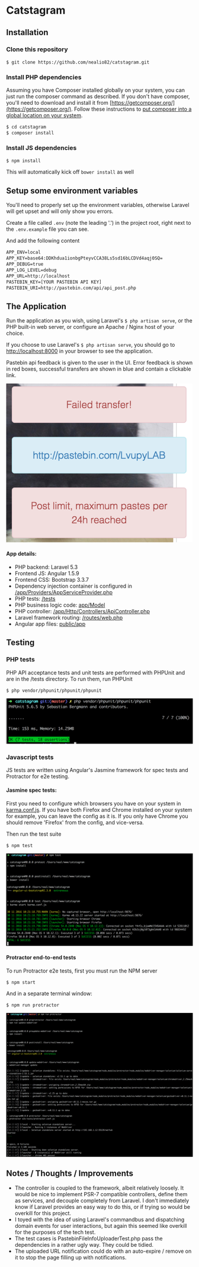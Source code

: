 # Catstagram

## Installation

### Clone this repository
    $ git clone https://github.com/nealio82/catstagram.git

### Install PHP dependencies

Assuming you have Composer installed globally on your system, you can just run the composer command as described. If you don't have composer, you'll need to download and install it from [https://getcomposer.org/](https://getcomposer.org/). Follow these instructions to [put composer into a global location on your system]((https://getcomposer.org/doc/00-intro.md#globally)).

    $ cd catstagram
    $ composer install
    
### Install JS dependencies
    $ npm install
    
This will automatically kick off `bower install` as well 
    
## Setup some environment variables
You'll need to properly set up the environment variables, otherwise Laravel will get upset and will only show you errors.

Create a file called `.env` (note the leading '.') in the project root, right next to the `.env.example` file you can see.

And add the following content

    APP_ENV=local
    APP_KEY=base64:DDKhdua1ionbgPteyvCCA38Ls5sd16bLCDVd4aqj0SQ=
    APP_DEBUG=true
    APP_LOG_LEVEL=debug
    APP_URL=http://localhost
    PASTEBIN_KEY=[YOUR PASTEBIN API KEY]
    PASTEBIN_URI=http://pastebin.com/api/api_post.php
    
## The Application

Run the application as you wish, using Laravel's ```$ php artisan serve```, or the PHP built-in web server, or configure an Apache / Nginx host of your choice.

If you choose to use Laravel's ```$ php artisan serve```, you should go to [http://localhost:8000](http://localhost:8000) in your browser to see the application.

Pastebin api feedback is given to the user in the UI. Error feedback is shown in red boxes, successful transfers are shown in blue and contain a clickable link. 

![Pastebin feedback](doc/messages.png)

#### App details:
- PHP backend: Laravel 5.3
- Frontend JS: Angular 1.5.9
- Frontend CSS: Bootstrap 3.3.7
- Dependency injection container is configured in [/app/Providers/AppServiceProvider.php](/app/Providers/AppServiceProvider.php)
- PHP tests: [/tests](/tests)
- PHP business logic code: [app/Model](app/Model)
- PHP controller: [/app/Http/Controllers/ApiController.php](/app/Http/Controllers/ApiController.php)
- Laravel framework routing: [/routes/web.php](/routes/web.php)
- Angular app files: [public/app](public/app)


## Testing

### PHP tests

PHP API acceptance tests and unit tests are performed with PHPUnit and are in the /tests directory. To run them, run PHPUnit

    $ php vendor/phpunit/phpunit/phpunit
    
![PHPUnit test output](doc/phpunit.png)

### Javascript tests

JS tests are written using Angular's Jasmine framework for spec tests and Protractor for e2e testing.

#### Jasmine spec tests:

First you need to configure which browsers you have on your system in [karma.conf.js](karma.conf.js). If you have both Firefox and Chrome installed on your system for example, you can leave the config as it is. If you only have Chrome you should remove 'Firefox' from the config, and vice-versa.
  
Then run the test suite

    $ npm test
    
![Jasmine test output](doc/jasmine.png)
    
#### Protractor end-to-end tests
    
To run Protractor e2e tests, first you must run the NPM server

    $ npm start
    
And in a separate terminal window:

    $ npm run protractor
    
![Protractor test output](doc/protractor.png)
    
    
## Notes / Thoughts / Improvements

- The controller is coupled to the framework, albeit relatively loosely. It would be nice to implement PSR-7 compatible controllers, define them as services, and decouple completely from Laravel. I don't immediately know if Laravel provides an easy way to do this, or if trying so would be overkill for this project.
- I toyed with the idea of using Laravel's commandbus and dispatching domain events for user interactions, but again this seemed like overkill for the purposes of the tech test.
- The test cases is PastebinFileInfoUploaderTest.php pass the dependencies in a rather ugly way. They could be tidied.
- The uploaded URL notification could do with an auto-expire / remove on it to stop the page filling up with notifications.